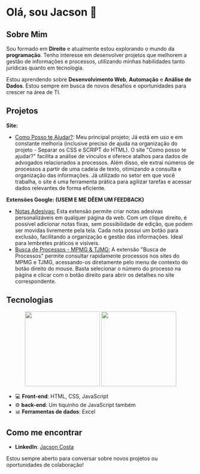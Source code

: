 # Olá, sou Jacson 👋

## Sobre Mim
Sou formado em **Direito** e atualmente estou explorando o mundo da **programação**. Tenho interesse em desenvolver projetos que melhorem a gestão de informações e processos, utilizando minhas habilidades tanto jurídicas quanto em tecnologia. 

Estou aprendendo sobre **Desenvolvimento Web**, **Automação** e **Análise de Dados**. Estou sempre em busca de novos desafios e oportunidades para crescer na área de TI.

## Projetos

**Site:**
- [Como Posso te Ajudar?](https://contratoseweb.com/): Meu principal projeto; Já está em uso e em constante melhoria (inclusive preciso de ajuda na organização do projeto - Separar os CSS e SCRIPT do HTML). O site "Como posso te ajudar?" facilita a análise de vínculos e oferece atalhos para dados de advogados relacionados a processos. Além disso, ele extrai números de processos a partir de uma cadeia de texto, otimizando a consulta e organização das informações. Já utilizado no setor em que você trabalha, o site é uma ferramenta prática para agilizar tarefas e acessar dados relevantes de forma eficiente.

**Extensões Google: (USEM E ME DÊEM UM FEEDBACK)**
- [Notas Adesivas:](https://chromewebstore.google.com/detail/notas-adesivas/oklgdplcbmgephnlmnbcnifhkedgjdbe?authuser=0&hl=pt-BR) Esta extensão permite criar notas adesivas personalizáveis em qualquer página da web. Com um clique direito, é possível adicionar notas fixas, sem possibilidade de edição, que podem ser movidas livremente pela tela. Cada nota possui um botão para exclusão, facilitando a organização e gestão das informações. Ideal para lembretes práticos e visíveis.
- [Busca de Processos - MPMG & TJMG:](https://chromewebstore.google.com/detail/busca-de-processos-mpmg-t/ekhaiapibhbbnnfnmbjhhfdgdinlhcbl?authuser=0&hl=pt-BR) A extensão "Busca de Processos" permite consultar rapidamente processos nos sites do MPMG e TJMG, acessando-os diretamente pelo menu de contexto do botão direito do mouse. Basta selecionar o número do processo na página e clicar com o botão direito para abrir os detalhes no site correspondente.

## Tecnologias

<div align="center">
  <img width="200px" src="https://github-readme-stats.vercel.app/api?username=DetonaJacs&show_icons=true&theme=radical&include_all_commits=true&count_private=true">
  <img width="200px" src="https://github-readme-stats.vercel.app/api/top-langs/?username=DetonaJacs&layout=compact&langs_count=7&theme=radical">
</div>

- 💻 **Front-end**: HTML, CSS, JavaScript
- ⚙️ **back-end**: Um tiquinho de JavaScript também
- 📊 **Ferramentas de dados**: Excel

## Como me encontrar
- **LinkedIn**: [Jacson Costa](https://www.linkedin.com/in/jcnneves/)



Estou sempre aberto para conversar sobre novos projetos ou oportunidades de colaboração!
